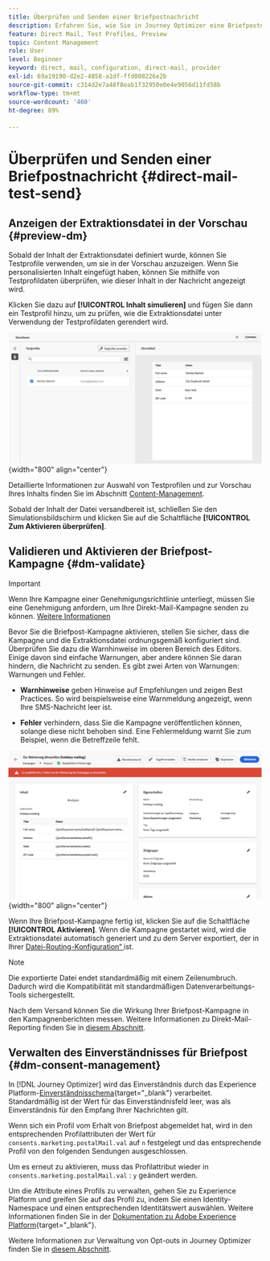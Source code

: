 ```yaml
---
title: Überprüfen und Senden einer Briefpostnachricht
description: Erfahren Sie, wie Sie in Journey Optimizer eine Briefpostnachricht überprüfen und senden
feature: Direct Mail, Test Profiles, Preview
topic: Content Management
role: User
level: Beginner
keyword: direct, mail, configuration, direct-mail, provider
exl-id: 69a19190-d2e2-4858-a1df-ffd008226e2b
source-git-commit: c314d2e7a48f8eab1f32950e0e4e9056d11fd58b
workflow-type: tm+mt
source-wordcount: '460'
ht-degree: 89%

---
```


# Überprüfen und Senden einer Briefpostnachricht {#direct-mail-test-send}

## Anzeigen der Extraktionsdatei in der Vorschau {#preview-dm}

Sobald der Inhalt der Extraktionsdatei definiert wurde, können Sie Testprofile verwenden, um sie in der Vorschau anzuzeigen. Wenn Sie personalisierten Inhalt eingefügt haben, können Sie mithilfe von Testprofildaten überprüfen, wie dieser Inhalt in der Nachricht angezeigt wird.

Klicken Sie dazu auf **[!UICONTROL Inhalt simulieren]** und fügen Sie dann ein Testprofil hinzu, um zu prüfen, wie die Extraktionsdatei unter Verwendung der Testprofildaten gerendert wird.

![](assets/direct-mail-simulate.png){width="800" align="center"}

Detaillierte Informationen zur Auswahl von Testprofilen und zur Vorschau Ihres Inhalts finden Sie im Abschnitt [Content-Management](../content-management/preview-test.md).

Sobald der Inhalt der Datei versandbereit ist, schließen Sie den Simulationsbildschirm und klicken Sie auf die Schaltfläche **[!UICONTROL Zum Aktivieren überprüfen]**.

## Validieren und Aktivieren der Briefpost-Kampagne {#dm-validate}

>[!IMPORTANT]
>
> Wenn Ihre Kampagne einer Genehmigungsrichtlinie unterliegt, müssen Sie eine Genehmigung anfordern, um Ihre Direkt-Mail-Kampagne senden zu können. [Weitere Informationen](../test-approve/gs-approval.md)

Bevor Sie die Briefpost-Kampagne aktivieren, stellen Sie sicher, dass die Kampagne und die Extraktionsdatei ordnungsgemäß konfiguriert sind. Überprüfen Sie dazu die Warnhinweise im oberen Bereich des Editors. Einige davon sind einfache Warnungen, aber andere können Sie daran hindern, die Nachricht zu senden. Es gibt zwei Arten von Warnungen: Warnungen und Fehler.

* **Warnhinweise** geben Hinweise auf Empfehlungen und zeigen Best Practices. So wird beispielsweise eine Warnmeldung angezeigt, wenn Ihre SMS-Nachricht leer ist.

* **Fehler** verhindern, dass Sie die Kampagne veröffentlichen können, solange diese nicht behoben sind. Eine Fehlermeldung warnt Sie zum Beispiel, wenn die Betreffzeile fehlt.

![](assets/direct-mail-review.png){width="800" align="center"}

Wenn Ihre Briefpost-Kampagne fertig ist, klicken Sie auf die Schaltfläche **[!UICONTROL Aktivieren]**. Wenn die Kampagne gestartet wird, wird die Extraktionsdatei automatisch generiert und zu dem Server exportiert, der in Ihrer [Datei-Routing-Konfiguration“ ](../direct-mail/direct-mail-configuration.md) ist.

>[!NOTE]
>
>Die exportierte Datei endet standardmäßig mit einem Zeilenumbruch. Dadurch wird die Kompatibilität mit standardmäßigen Datenverarbeitungs-Tools sichergestellt.


Nach dem Versand können Sie die Wirkung Ihrer Briefpost-Kampagne in den Kampagnenberichten messen. Weitere Informationen zu Direkt-Mail-Reporting finden Sie in [diesem Abschnitt](../reports/campaign-global-report-cja-direct.md).

## Verwalten des Einverständnisses für Briefpost {#dm-consent-management}

In [!DNL Journey Optimizer] wird das Einverständnis durch das Experience Platform-[Einverständnisschema](https://experienceleague.adobe.com/docs/experience-platform/xdm/field-groups/profile/consents.html?lang=de){target="_blank"} verarbeitet. Standardmäßig ist der Wert für das Einverständnisfeld leer, was als Einverständnis für den Empfang Ihrer Nachrichten gilt.

Wenn sich ein Profil vom Erhalt von Briefpost abgemeldet hat, wird in den entsprechenden Profilattributen der Wert für `consents.marketing.postalMail.val` auf `n` festgelegt und das entsprechende Profil von den folgenden Sendungen ausgeschlossen.

Um es erneut zu aktivieren, muss das Profilattribut wieder in `consents.marketing.postalMail.val` : `y` geändert werden.

Um die Attribute eines Profils zu verwalten, gehen Sie zu Experience Platform und greifen Sie auf das Profil zu, indem Sie einen Identity-Namespace und einen entsprechenden Identitätswert auswählen. Weitere Informationen finden Sie in der [Dokumentation zu Adobe Experience Platform](https://experienceleague.adobe.com/docs/experience-platform/profile/ui/user-guide.html?lang=de#getting-started){target="_blank"}.

Weitere Informationen zur Verwaltung von Opt-outs in Journey Optimizer finden Sie in [diesem Abschnitt](../privacy/opt-out.md).
